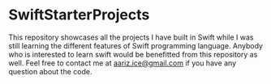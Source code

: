 # SwiftStarterProjects
This repository showcases all the projects I have built in Swift while I was still learning the different
features of Swift programming language. Anybody who is interested to learn swift would be benefitted from this repository as well. Feel free to contact me at aariz.ice@gmail.com if you have any question about the code.  
